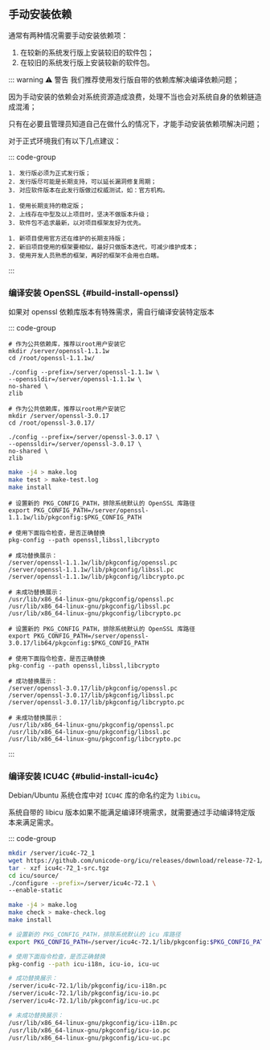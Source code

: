 ## 手动安装依赖

通常有两种情况需要手动安装依赖项：

1. 在较新的系统发行版上安装较旧的软件包；
2. 在较旧的系统发行版上安装较新的软件包。

::: warning :warning: 警告
我们推荐使用发行版自带的依赖库解决编译依赖问题；

因为手动安装的依赖会对系统资源造成浪费，处理不当也会对系统自身的依赖链造成混淆；

只有在必要且管理员知道自己在做什么的情况下，才能手动安装依赖项解决问题；

对于正式环境我们有以下几点建议：

::: code-group

```[发行版建议]
1. 发行版必须为正式发行版；
2. 发行版尽可能是长期支持，可以延长漏洞修复周期；
3. 对应软件版本在此发行版做过权威测试，如：官方机构。
```

```[软件建议]
1. 使用长期支持的稳定版；
2. 上线存在中型及以上项目时，坚决不做版本升级；
3. 软件包不追求最新，以对项目框架友好为优先。
```

```[框架建议]
1. 新项目使用官方还在维护的长期支持版；
2. 新旧项目使用的框架要相似，最好只做版本迭代，可减少维护成本；
3. 使用开发人员熟悉的框架，再好的框架不会用也白瞎。
```

:::

### 编译安装 OpenSSL {#build-install-openssl}

如果对 openssl 依赖库版本有特殊需求，需自行编译安装特定版本

::: code-group

```bash{5-11} [1.1.1w构建选项]
# 作为公共依赖库，推荐以root用户安装它
mkdir /server/openssl-1.1.1w
cd /root/openssl-1.1.1w/

./config --prefix=/server/openssl-1.1.1w \
--openssldir=/server/openssl-1.1.1w \
no-shared \
zlib
```

```bash{5-11} [3.0.17构建选项]
# 作为公共依赖库，推荐以root用户安装它
mkdir /server/openssl-3.0.17
cd /root/openssl-3.0.17/

./config --prefix=/server/openssl-3.0.17 \
--openssldir=/server/openssl-3.0.17 \
no-shared \
zlib
```

```bash [编译安装]
make -j4 > make.log
make test > make-test.log
make install
```

```bash{2,8-10} [1.1.1w配置]
# 设置新的 PKG_CONFIG_PATH，排除系统默认的 OpenSSL 库路径
export PKG_CONFIG_PATH=/server/openssl-1.1.1w/lib/pkgconfig:$PKG_CONFIG_PATH

# 使用下面指令检查，是否正确替换
pkg-config --path openssl,libssl,libcrypto

# 成功替换展示：
/server/openssl-1.1.1w/lib/pkgconfig/openssl.pc
/server/openssl-1.1.1w/lib/pkgconfig/libssl.pc
/server/openssl-1.1.1w/lib/pkgconfig/libcrypto.pc

# 未成功替换展示：
/usr/lib/x86_64-linux-gnu/pkgconfig/openssl.pc
/usr/lib/x86_64-linux-gnu/pkgconfig/libssl.pc
/usr/lib/x86_64-linux-gnu/pkgconfig/libcrypto.pc
```

```bash{2,8-10} [3.0.17配置]
# 设置新的 PKG_CONFIG_PATH，排除系统默认的 OpenSSL 库路径
export PKG_CONFIG_PATH=/server/openssl-3.0.17/lib64/pkgconfig:$PKG_CONFIG_PATH

# 使用下面指令检查，是否正确替换
pkg-config --path openssl,libssl,libcrypto

# 成功替换展示：
/server/openssl-3.0.17/lib/pkgconfig/openssl.pc
/server/openssl-3.0.17/lib/pkgconfig/libssl.pc
/server/openssl-3.0.17/lib/pkgconfig/libcrypto.pc

# 未成功替换展示：
/usr/lib/x86_64-linux-gnu/pkgconfig/openssl.pc
/usr/lib/x86_64-linux-gnu/pkgconfig/libssl.pc
/usr/lib/x86_64-linux-gnu/pkgconfig/libcrypto.pc
```

:::

### 编译安装 ICU4C {#bulid-install-icu4c}

Debian/Ubuntu 系统仓库中对 `ICU4C` 库的命名约定为 `libicu`。

系统自带的 libicu 版本如果不能满足编译环境需求，就需要通过手动编译特定版本来满足需求。

::: code-group

```bash [构建选项]
mkdir /server/icu4c-72_1
wget https://github.com/unicode-org/icu/releases/download/release-72-1/icu4c-72_1-src.tgz
tar - xzf icu4c-72_1-src.tgz
cd icu/source/
./configure --prefix=/server/icu4c-72.1 \
--enable-static
```

```bash [编译安装]
make -j4 > make.log
make check > make-check.log
make install
```

```bash [配置]
# 设置新的 PKG_CONFIG_PATH，排除系统默认的 icu 库路径
export PKG_CONFIG_PATH=/server/icu4c-72.1/lib/pkgconfig:$PKG_CONFIG_PATH

# 使用下面指令检查，是否正确替换
pkg-config --path icu-i18n, icu-io, icu-uc

# 成功替换展示：
/server/icu4c-72.1/lib/pkgconfig/icu-i18n.pc
/server/icu4c-72.1/lib/pkgconfig/icu-io.pc
/server/icu4c-72.1/lib/pkgconfig/icu-uc.pc

# 未成功替换展示：
/usr/lib/x86_64-linux-gnu/pkgconfig/icu-i18n.pc
/usr/lib/x86_64-linux-gnu/pkgconfig/icu-io.pc
/usr/lib/x86_64-linux-gnu/pkgconfig/icu-uc.pc
```
